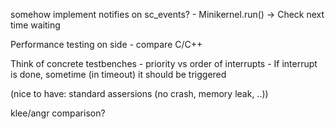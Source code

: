 somehow implement notifies on sc_events?
	- Minikernel.run() -> Check next time waiting
	
Performance testing on side
	- compare C/C++

Think of concrete testbenches
	- priority vs order of interrupts
	- If interrupt is done, sometime (in timeout) it should be triggered

(nice to have: standard assersions (no crash, memory leak, ..))

klee/angr comparison?